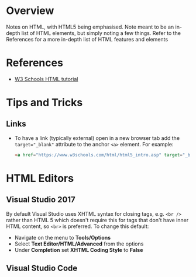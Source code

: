 # Overview

Notes on HTML, with HTML5 being emphasised.  Note meant to be an in-depth list of HTML elements, but simply noting a few things.  Refer to the References for a more in-depth list of HTML features and elements

# References

* [W3 Schools HTML tutorial](https://www.w3schools.com/html/html5_intro.asp)

# Tips and Tricks

## Links

* To have a link (typically external) open in a new browser tab add the `target="_blank"` attribute to the anchor `<a>` element.  For example:

  ```html
  <a href="https://www.w3schools.com/html/html5_intro.asp" target="_blank">W3 Schools HTML 5</a><br>
  ```

# HTML Editors

## Visual Studio 2017

By default Visual Studio uses XHTML syntax for closing tags, e.g. `<br />` rather than HTML 5 which doesn't require this for tags that don't have inner HTML content, so `<br>` is preferred.  To change this default:

* Navigate on the menu to **Tools/Options**
* Select **Text Editor/HTML/Advanced** from the options
* Under **Completion** set **XHTML Coding Style** to **False**

## Visual Studio Code


